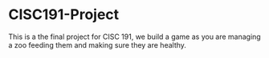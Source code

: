 # CISC191-Project
This is a the final project for CISC 191, we build a game as you are managing a zoo feeding them and making sure they are healthy.
